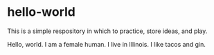 # hello-world
This is a simple respository in which to practice, store ideas, and play.

Hello, world. I am a female human. I live in Illinois. I like tacos and gin.
